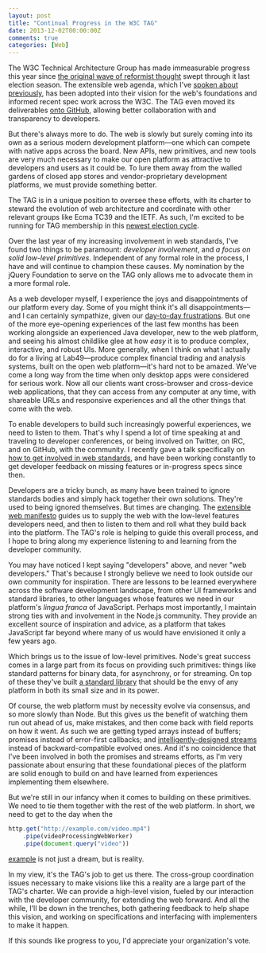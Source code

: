 ```yaml
---
layout: post
title: "Continual Progress in the W3C TAG"
date: 2013-12-02T00:00:00Z
comments: true
categories: [Web]
---
```


The W3C Technical Architecture Group has made immeasurable progress this year since
[the original wave of reformist thought](http://infrequently.org/2012/12/reforming-the-w3c-tag/) swept through it last
election season. The extensible web agenda, which I've
[spoken about previously](http://domenic.me/2013/10/07/the-extensible-web/), has been adopted into their vision for the
web's foundations and informed recent spec work across the W3C. The TAG even moved its deliverables
[onto GitHub](https://github.com/w3ctag/), allowing better collaboration with and transparency to developers.

But there's always more to do. The web is slowly but surely coming into its own as a serious modern development
platform—one which can compete with native apps across the board. New APIs, new primitives, and new tools are very much
necessary to make our open platform as attractive to developers and users as it could be. To lure them away from the
walled gardens of closed app stores and vendor-proprietary development platforms, we must provide something better.

The TAG is in a unique position to oversee these efforts, with its charter to steward the evolution of web architecture
and coordinate with other relevant groups like Ecma TC39 and the IETF. As such, I'm excited to be running for TAG
membership in this [newest election cycle](http://www.w3.org/blog/TAG/2013/11/06/tag-election-2013/).

Over the last year of my increasing involvement in web standards, I've found two things to be paramount: _developer
involvement_, and _a focus on solid low-level primitives_. Independent of any formal role in the process, I have and
will continue to champion these causes. My nomination by the jQuery Foundation to serve on the TAG only allows me to
advocate them in a more formal role.

As a web developer myself, I experience the joys and disappointments of our platform every day. Some of you might think
it's all disappointments—and I can certainly sympathize, given our
[day-to-day frustrations](https://twitter.com/domenic/status/403668805542354944). But one of the more eye-opening
experiences of the last few months has been working alongside an experienced Java developer, new to the web platform,
and seeing his almost childlike glee at how _easy_ it is to produce complex, interactive, and robust UIs. More
generally, when I think on what I actually do for a living at Lab49—produce complex financial trading and analysis
systems, built on the open web platform—it's hard not to be amazed. We've come a long way from the time when only
desktop apps were considered for serious work. Now all our clients want cross-browser and cross-device web applications,
that they can access from any computer at any time, with shareable URLs and responsive experiences and all the other
things that come with the web.

To enable developers to build such increasingly powerful experiences, we need to listen to them. That's why I spend a
lot of time speaking at and traveling to developer conferences, or being involved on Twitter, on IRC, and on GitHub,
with the community. I recently gave a talk specifically on
[how to get involved in web standards](https://www.youtube.com/watch?v=hneN6aW-d9w&hd=1), and have been working
constantly to get developer feedback on missing features or in-progress specs since then.

Developers are a tricky bunch, as many have been trained to ignore standards bodies and simply hack together their own
solutions. They're used to being ignored themselves. But times are changing. The
[extensible web manifesto](http://extensiblewebmanifesto.org/) guides us to supply the web with the low-level features
developers need, and then to listen to them and roll what they build back into the platform. The TAG's role is helping
to guide this overall process, and I hope to bring along my experience listening to and learning from the developer
community.

You may have noticed I kept saying "developers" above, and never "web developers." That's because I strongly believe we
need to look outside our own community for inspiration. There are lessons to be learned everywhere across the software
development landscape, from other UI frameworks and standard libraries, to other languages whose features we need in our
platform's _lingua franca_ of JavaScript. Perhaps most importantly, I maintain strong ties with and involvement in the
Node.js community. They provide an excellent source of inspiration and advice, as a platform that takes JavaScript far
beyond where many of us would have envisioned it only a few years ago.

Which brings us to the issue of low-level primitives. Node's great success comes in a large part from its focus on
providing such primitives: things like standard patterns for binary data, for asynchrony, or for streaming. On top of
these they've built [a standard library](http://nodejs.org/api/) that should be the envy of any platform in both its
small size and in its power.

Of course, the web platform must by necessity evolve via consensus, and so more slowly than Node. But this gives us the
benefit of watching them run out ahead of us, make mistakes, and then come back with field reports on how it went. As
such we are getting typed arrays instead of buffers; promises instead of error-first callbacks; and
[intelligently-designed streams](https://github.com/whatwg/streams/) instead of backward-compatible evolved ones. And
it's no coincidence that I've been involved in both the promises and streams efforts, as I'm very passionate about
ensuring that these foundational pieces of the platform are solid enough to build on and have learned from experiences
implementing them elsewhere.

But we're still in our infancy when it comes to building on these primitives. We need to tie them together with the rest
of the web platform. In short, we need to get to the day when the

```js
http.get("http://example.com/video.mp4")
    .pipe(videoProcessingWebWorker)
    .pipe(document.query("video"))
```

[example](https://github.com/whatwg/streams/blob/master/Requirements.md#you-must-be-able-to-transform-streams-via-the-pipe-chain)
is not just a dream, but is reality.

In my view, it's the TAG's job to get us there. The cross-group coordination issues necessary to make visions like this
a reality are a large part of the TAG's charter. We can provide a high-level vision, fueled by our interaction with the
developer community, for extending the web forward. And all the while, I'll be down in the trenches, both gathering
feedback to help shape this vision, and working on specifications and interfacing with implementers to make it happen.

If this sounds like progress to you, I'd appreciate your organization's vote.
